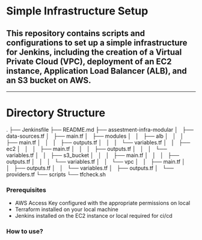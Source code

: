 # Simple Infrastructure Setup
## This repository contains scripts and configurations to set up a simple infrastructure for Jenkins, including the creation of a Virtual Private Cloud (VPC), deployment of an EC2 instance, Application Load Balancer (ALB), and an S3 bucket on AWS.

---
# Directory Structure
.
├── Jenkinsfile
├── README.md
├── assestment-infra-modular
│   ├── data-sources.tf
│   ├── main.tf
│   ├── modules
│   │   ├── alb
│   │   │   ├── main.tf
│   │   │   ├── outputs.tf
│   │   │   └── variables.tf
│   │   ├── ec2
│   │   │   ├── main.tf
│   │   │   ├── outputs.tf
│   │   │   └── variables.tf
│   │   ├── s3_bucket
│   │   │   ├── main.tf
│   │   │   ├── outputs.tf
│   │   │   └── variables.tf
│   │   └── vpc
│   │       ├── main.tf
│   │       ├── outputs.tf
│   │       └── variables.tf
│   ├── outputs.tf
│   └── providers.tf
└── scripts
    └── tfcheck.sh

### Prerequisites
- AWS Access Key configured with the appropriate permissions on local
- Terraform installed on your local machine
- Jenkins installed on the EC2 instance or local required for ci/cd

### How to use?